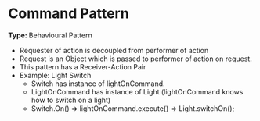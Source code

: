 <h1>Command Pattern</h2>
<b>Type: </b> Behavioural Pattern<br>


<ul>
<li>Requester of action is decoupled from performer of action
<li>Request is an Object which is passed to performer of action on request.
<li>This pattern has a Receiver-Action Pair
<li>Example: Light Switch
    <ul>
    <li>Switch has instance of lightOnCommand.
    <li>LightOnCommand has instance of Light (lightOnCommand knows how to switch on a light)
    <li>Switch.On() => lightOnCommand.execute() => Light.switchOn();
    </ul>
</ul>




